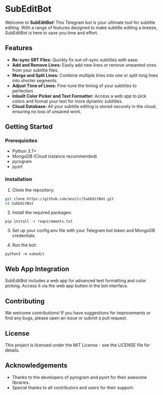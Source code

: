# SubEditBot

Welcome to **SubEditBot**! This Telegram bot is your ultimate tool for subtitle editing. With a range of features designed to make subtitle editing a breeze, SubEditBot is here to save you time and effort.

## Features

- **Re-sync SRT Files:** Quickly fix out-of-sync subtitles with ease.
- **Add and Remove Lines:** Easily add new lines or remove unwanted ones from your subtitle files.
- **Merge and Split Lines:** Combine multiple lines into one or split long lines into shorter segments.
- **Adjust Time of Lines:** Fine-tune the timing of your subtitles to perfection.
- **Inbuilt Color Picker and Text Formatter:** Access a web app to pick colors and format your text for more dynamic subtitles.
- **Cloud Database:** All your subtitle editing is stored securely in the cloud, ensuring no loss of unsaved work.

## Getting Started

### Prerequisites

- Python 3.7+
- MongoDB (Cloud instance recommended)
- pyrogram
- pysrt

### Installation

1. Clone the repository:

```sh
git clone https://github.com/anzilr/SubEditBot.git
cd SubEditBot
```

2. Install the required packages:

```
pip install -r requirements.txt
```

3. Set up your config.env file with your Telegram bot token and MongoDB credentials.

4. Run the bot:

```
python3 -m subedit
```

## Web App Integration
SubEditBot includes a web app for advanced text formatting and color picking. Access it via the web app button in the bot interface.

## Contributing
We welcome contributions! If you have suggestions for improvements or find any bugs, please open an issue or submit a pull request.

## License
This project is licensed under the MIT License - see the LICENSE file for details.

## Acknowledgements
- Thanks to the developers of pyrogram and pysrt for their awesome libraries.
- Special thanks to all contributors and users for their support.